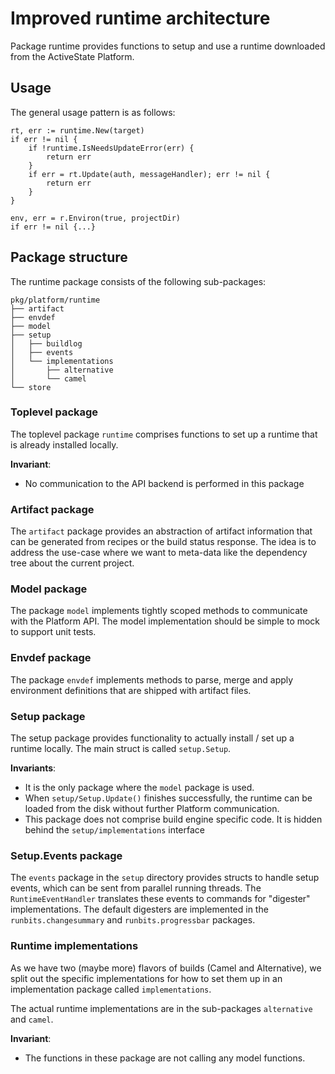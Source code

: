 # Improved runtime architecture

Package runtime provides functions to setup and use a runtime downloaded from
the ActiveState Platform.

## Usage

The general usage pattern is as follows:

	rt, err := runtime.New(target)
	if err != nil {
		if !runtime.IsNeedsUpdateError(err) {
			return err
		}
		if err = rt.Update(auth, messageHandler); err != nil {
			return err
		}
	}

	env, err = r.Environ(true, projectDir)
	if err != nil {...}

## Package structure

The runtime package consists of the following sub-packages:

	pkg/platform/runtime
	├── artifact
	├── envdef
	├── model
	├── setup
	│   ├── buildlog
	│   ├── events
	│   └── implementations
	│       ├── alternative
	│       └── camel
	└── store

### Toplevel package

The toplevel package `runtime` comprises functions to set up a runtime that
is already installed locally.

**Invariant**:

- No communication to the API backend is performed in this package

### Artifact package

The `artifact` package provides an abstraction of artifact information that
can be generated from recipes or the build status response. The idea is to
address the use-case where we want to meta-data like the dependency tree
about the current project.

### Model package

The package `model` implements tightly scoped methods to communicate with the
Platform API.  The model implementation should be simple to mock to support unit tests.

### Envdef package


The package `envdef` implements methods to parse, merge and apply environment definitions that are shipped with artifact files.

### Setup package

The setup package provides functionality to actually install / set up a
runtime locally.  The main struct is called `setup.Setup`.

**Invariants**:

- It is the only package where the `model` package is used.
- When `setup/Setup.Update()` finishes successfully, the runtime can
be loaded from the disk without further Platform communication.
- This package does not comprise build engine specific code. It is hidden
behind the `setup/implementations` interface

### Setup.Events package

The `events` package in the `setup` directory provides structs to handle setup events, which can be sent from parallel running threads.  The `RuntimeEventHandler` translates these events to commands for "digester" implementations.  The default digesters are implemented in the `runbits.changesummary` and `runbits.progressbar` packages.

### Runtime implementations

As we have two (maybe more) flavors of builds (Camel and Alternative), we split out the specific implementations for how to set them up in an implementation package called `implementations`.

The actual runtime implementations are in the sub-packages `alternative` and `camel`.

**Invariant**:

- The functions in these package are not calling any model functions.
